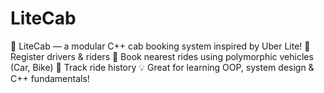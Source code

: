 # LiteCab
🚖 LiteCab — a modular C++ cab booking system inspired by Uber Lite! 👤 Register drivers &amp; riders 🚗 Book nearest rides using polymorphic vehicles (Car, Bike) 📜 Track ride history 💡 Great for learning OOP, system design &amp; C++ fundamentals!
